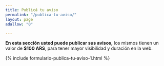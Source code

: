 ```yaml
---
title: Publicá tu aviso
permalink: "/publica-tu-aviso/"
layout: page
adallow: "0"

---
```


**En esta sección usted puede publicar sus avisos,** los mismos tienen un valor de **$100 ARS**, para tener mayor visibilidad y duración en la web. 

{% include formulario-publica-tu-aviso-1.html %}